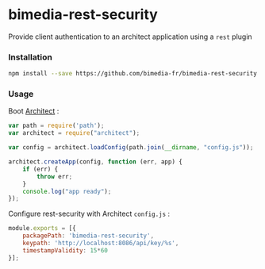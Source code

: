 bimedia-rest-security
=====================

Provide client authentication to an architect application using a `rest` plugin 

### Installation

```sh
npm install --save https://github.com/bimedia-fr/bimedia-rest-security.git
```

### Usage

Boot [Architect](https://github.com/c9/architect) :

```js
var path = require('path');
var architect = require("architect");

var config = architect.loadConfig(path.join(__dirname, "config.js"));

architect.createApp(config, function (err, app) {
    if (err) {
        throw err;
    }
    console.log("app ready");
});
```

Configure rest-security with Architect `config.js` :

```js
module.exports = [{
    packagePath: 'bimedia-rest-security',
    keypath: 'http://localhost:8086/api/key/%s',
    timestampValidity: 15*60
}];
```
